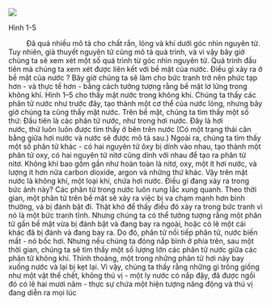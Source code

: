   

  
![](https://www.evernote.com/shard/s450/res/31208005-c4a8-4e22-9263-976574be6a9b/Fig1-5.png)

Hình 1-5

  

         Đã quá nhiều mô tả cho chất rắn, lỏng và khí dưới góc nhìn nguyên tử. Tuy nhiên, giả thuyết nguyên tử cũng mô tả quá trình, và vì vậy bây giờ chúng ta sẽ xem xét một số quá trình từ góc nhìn nguyên tử. Quá trình đầu tiên mà chúng ta xem xét được liên kết với bề mặt của nước. Điều gì xảy ra ở bề mặt của nước ? Bây giờ chúng ta sẽ làm cho bức tranh trở nên phức tạp hơn - và thực tế hơn - bằng cách tưởng tượng rằng bề mặt lơ lửng trong không khí. Hình 1–5 cho thấy mặt nước trong không khí. Chúng ta thấy các phân tử nước như trước đây, tạo thành một cơ thể của nước lỏng, nhưng bây giờ chúng ta cũng thấy mặt nước. Trên bề mặt, chúng ta tìm thấy một số thứ: Đầu tiên là các phân tử nước, như trong hơi nước. Đây là hơi nước, thứ luôn luôn được tìm thấy ở bên trên nước (Có một trạng thái cân bằng giữa hơi nước và nước sẽ được mô tả sau.) Ngoài ra, chúng ta tìm thấy một số phân tử khác - có hai nguyên tử ôxy bị dính vào nhau, tạo thành một phân tử oxy, có hai nguyên tử nitơ cũng dính với nhau để tạo ra phân tử nitơ. Không khí bao gồm gần như hoàn toàn là nitơ, oxy, một ít hơi nước, và lượng ít hơn nữa carbon dioxide, argon và những thứ khác. Vậy trên mặt nước là không khí, một loại khí, chứa hơi nước. Điều gì đang xảy ra trong bức ảnh này? Các phân tử trong nước luôn rung lắc xung quanh. Theo thời gian, một phân tử trên bề mặt sẽ xảy ra việc bị va chạm mạnh hơn bình thường, và bị đánh bật đi. Thật khó để thấy điều đó xảy ra trong bức tranh vì nó là một bức tranh tĩnh. Nhưng chúng ta có thể tưởng tượng rằng một phân tử gần bề mặt vừa bị đánh bật và đang bay ra ngoài, hoặc có lẽ một cái khác đã bị đánh và đang bay ra. Do đó, phân tử nối tiếp phân tử, nước biến mất - nó bốc hơi. Nhưng nếu chúng ta đóng nắp bình ở phía trên, sau một thời gian, chúng ta sẽ tìm thấy một số lượng lớn các phân tử nước giữa các phân tử không khí. Thỉnh thoảng, một trong những phân tử hơi này bay xuống nước và lại bị kẹt lại. Vì vậy, chúng ta thấy rằng những gì trông giống như một vật thể chết, không thú vị - một ly nước có nắp đậy, đã được ngồi đó có lẽ hai mươi năm - thực sự chứa một hiện tượng năng động và thú vị đang diễn ra mọi lúc